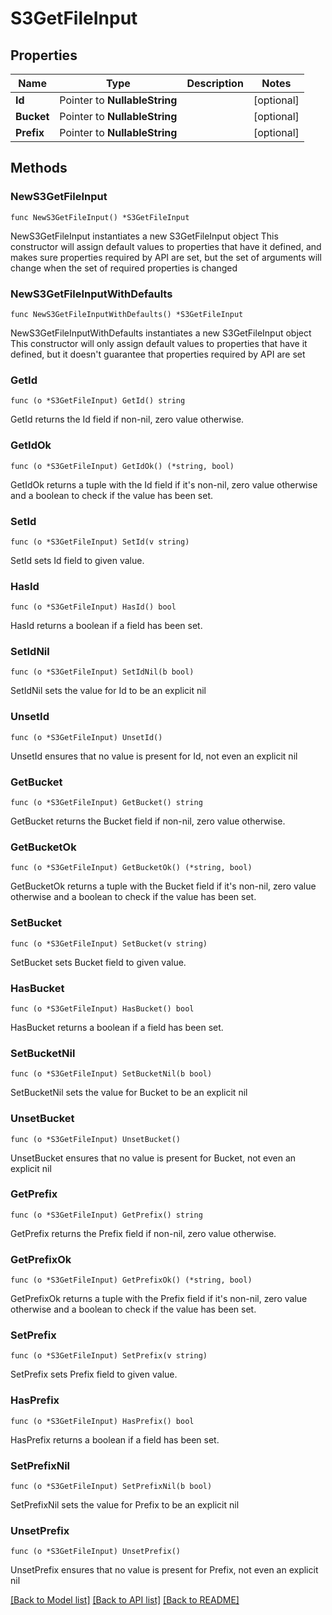 # S3GetFileInput

## Properties

Name | Type | Description | Notes
------------ | ------------- | ------------- | -------------
**Id** | Pointer to **NullableString** |  | [optional] 
**Bucket** | Pointer to **NullableString** |  | [optional] 
**Prefix** | Pointer to **NullableString** |  | [optional] 

## Methods

### NewS3GetFileInput

`func NewS3GetFileInput() *S3GetFileInput`

NewS3GetFileInput instantiates a new S3GetFileInput object
This constructor will assign default values to properties that have it defined,
and makes sure properties required by API are set, but the set of arguments
will change when the set of required properties is changed

### NewS3GetFileInputWithDefaults

`func NewS3GetFileInputWithDefaults() *S3GetFileInput`

NewS3GetFileInputWithDefaults instantiates a new S3GetFileInput object
This constructor will only assign default values to properties that have it defined,
but it doesn't guarantee that properties required by API are set

### GetId

`func (o *S3GetFileInput) GetId() string`

GetId returns the Id field if non-nil, zero value otherwise.

### GetIdOk

`func (o *S3GetFileInput) GetIdOk() (*string, bool)`

GetIdOk returns a tuple with the Id field if it's non-nil, zero value otherwise
and a boolean to check if the value has been set.

### SetId

`func (o *S3GetFileInput) SetId(v string)`

SetId sets Id field to given value.

### HasId

`func (o *S3GetFileInput) HasId() bool`

HasId returns a boolean if a field has been set.

### SetIdNil

`func (o *S3GetFileInput) SetIdNil(b bool)`

 SetIdNil sets the value for Id to be an explicit nil

### UnsetId
`func (o *S3GetFileInput) UnsetId()`

UnsetId ensures that no value is present for Id, not even an explicit nil
### GetBucket

`func (o *S3GetFileInput) GetBucket() string`

GetBucket returns the Bucket field if non-nil, zero value otherwise.

### GetBucketOk

`func (o *S3GetFileInput) GetBucketOk() (*string, bool)`

GetBucketOk returns a tuple with the Bucket field if it's non-nil, zero value otherwise
and a boolean to check if the value has been set.

### SetBucket

`func (o *S3GetFileInput) SetBucket(v string)`

SetBucket sets Bucket field to given value.

### HasBucket

`func (o *S3GetFileInput) HasBucket() bool`

HasBucket returns a boolean if a field has been set.

### SetBucketNil

`func (o *S3GetFileInput) SetBucketNil(b bool)`

 SetBucketNil sets the value for Bucket to be an explicit nil

### UnsetBucket
`func (o *S3GetFileInput) UnsetBucket()`

UnsetBucket ensures that no value is present for Bucket, not even an explicit nil
### GetPrefix

`func (o *S3GetFileInput) GetPrefix() string`

GetPrefix returns the Prefix field if non-nil, zero value otherwise.

### GetPrefixOk

`func (o *S3GetFileInput) GetPrefixOk() (*string, bool)`

GetPrefixOk returns a tuple with the Prefix field if it's non-nil, zero value otherwise
and a boolean to check if the value has been set.

### SetPrefix

`func (o *S3GetFileInput) SetPrefix(v string)`

SetPrefix sets Prefix field to given value.

### HasPrefix

`func (o *S3GetFileInput) HasPrefix() bool`

HasPrefix returns a boolean if a field has been set.

### SetPrefixNil

`func (o *S3GetFileInput) SetPrefixNil(b bool)`

 SetPrefixNil sets the value for Prefix to be an explicit nil

### UnsetPrefix
`func (o *S3GetFileInput) UnsetPrefix()`

UnsetPrefix ensures that no value is present for Prefix, not even an explicit nil

[[Back to Model list]](../README.md#documentation-for-models) [[Back to API list]](../README.md#documentation-for-api-endpoints) [[Back to README]](../README.md)


